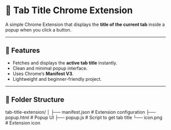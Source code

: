 # 🧩 Tab Title Chrome Extension

A simple Chrome Extension that displays the **title of the current tab** inside a popup when you click a button.

---

## 🚀 Features
- Fetches and displays the **active tab title** instantly.
- Clean and minimal popup interface.
- Uses Chrome’s **Manifest V3**.
- Lightweight and beginner-friendly project.

---

## 🧱 Folder Structure
tab-title-extension/
│
├── manifest.json # Extension configuration
├── popup.html # Popup UI
├── popup.js # Script to get tab title
└── icon.png # Extension icon
